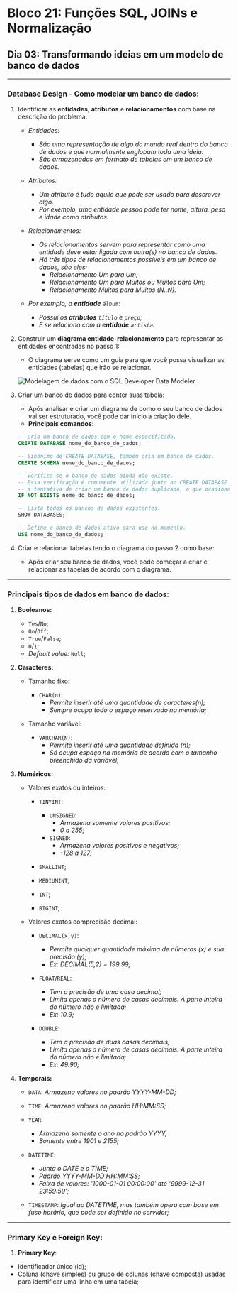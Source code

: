 # Bloco 21: Funções SQL, JOINs e Normalização

## Dia 03: Transformando ideias em um modelo de banco de dados
------------------

### Database Design - Como modelar um banco de dados:

1. Identificar as **entidades**, **atributos** e **relacionamentos** com base na descrição do problema:
    * *Entidades:*
      * *São uma representação de algo do mundo real dentro do banco de dados e que normalmente englobam toda uma ideia.*
      * *São armazenadas em formato de tabelas em um banco de dados.*

    * *Atributos:*
      * *Um atributo é tudo aquilo que pode ser usado para descrever algo.*
      * *Por exemplo, uma entidade pessoa pode ter nome, altura, peso e idade como atributos.*

    * *Relacionamentos:*
      * *Os relacionamentos servem para representar como uma entidade deve estar ligada com outra(s) no banco de dados.*
      * *Há três tipos de relacionamentos possíveis em um banco de dados, são eles:*
        * *Relacionamento Um para Um;*
        *  *Relacionamento Um para Muitos ou Muitos para Um;*
        * *Relacionamento Muitos para Muitos (N..N).*

    * *Por exemplo, a **entidade** `álbum`:*
      * *Possui os **atributos** `título` e `preço`;*
      * *E se relaciona com a **entidade** `artista`.*

2. Construir um **diagrama entidade-relacionamento** para representar as entidades encontradas no passo 1:
    * O diagrama serve como um guia para que você possa visualizar as entidades (tabelas) que irão se relacionar.

	![Modelagem de dados com o SQL Developer Data Modeler](http://arquivo.devmedia.com.br/REVISTAS/sql/imagens/140/1/4.png)

3. Criar um banco de dados para conter suas tabela:
    * Após analisar e criar um diagrama de como o seu banco de dados vai ser estruturado, você pode dar início a criação dele.
    * **Principais comandos:**
    ~~~sql
    -- Cria um banco de dados com o nome especificado.
    CREATE DATABASE nome_do_banco_de_dados;

    -- Sinônimo de CREATE DATABASE, também cria um banco de dados.
    CREATE SCHEMA nome_do_banco_de_dados;

    -- Verifica se o banco de dados ainda não existe.
    -- Essa verificação é comumente utilizada junto ao CREATE DATABASE para evitar
    -- a tentativa de criar um banco de dados duplicado, o que ocasionaria um erro.
    IF NOT EXISTS nome_do_banco_de_dados;

    -- Lista todos os bancos de dados existentes.
    SHOW DATABASES;

    -- Define o banco de dados ativo para uso no momento.
    USE nome_do_banco_de_dados;
    ~~~

4. Criar e relacionar tabelas tendo o diagrama do passo 2 como base:
    * Após criar seu banco de dados, você pode começar a criar e relacionar as tabelas de acordo com o diagrama.


------------------

### Principais tipos de dados em banco de dados:

1. **Booleanos:**
    * `Yes`/`No`;
    * `On`/`Off`;
    * `True`/`False`;
    * `0`/`1`;
    * *Default value:* `Null`;

2. **Caracteres:**
    * Tamanho fixo:
      * `CHAR(n)`:
        * *Permite inserir até uma quantidade de caracteres(n);*
        * *Sempre ocupa todo o espaço reservado na memória;*

    * Tamanho variável:
      * `VARCHAR(N)`:
        * *Permite inserir até uma quantidade definida (n);*
        * *Só ocupa espaço na memória de acordo com o tamanho preenchido da variável;*

3. **Numéricos:**
    * Valores exatos ou inteiros:
      * `TINYINT`:
          * `UNSIGNED`:
            * *Armazena somente valores positivos;*
            * *0 a 255;*
          * `SIGNED`:
            * *Armazena valores positivos e negativos;*
            * *-128 a 127;*

      * `SMALLINT`;
      * `MEDIUMINT`;
      * `INT`;
      * `BIGINT`;

    * Valores exatos comprecisão decimal:
      * `DECIMAL(x,y)`:
        * *Permite qualquer quantidade máxima de números (x) e sua precisão (y);*
        * *Ex: DECIMAL(5,2) = 199.99;*

      * `FLOAT`/`REAL`:
        * *Tem a precisão de uma casa decimal;*
        * *Limita apenas o número de casas decimais. A parte inteira do número não é limitada;*
        * *Ex: 10.9;*

      * `DOUBLE`:
        * *Tem a precisão de duas casas decimais;*
        * *Limita apenas o número de casas decimais. A parte inteira do número não é limitada;*
        * *Ex: 49.90;*

4. **Temporais:**
    * `DATA`: *Armazena valores no padrão YYYY-MM-DD;*
    * `TIME`: *Armazena valores no padrão HH:MM:SS;*
    * `YEAR`:
      * *Armazena somente o ano no padrão YYYY;*
      * *Somente entre 1901 e 2155;*

    * `DATETIME`:
      * *Junta o DATE e o TIME;*
      * *Padrão YYYY-MM-DD HH:MM:SS;*
      * *Faixa de valores: '1000-01-01 00:00:00' até '9999-12-31 23:59:59';*

    * `TIMESTAMP`: *Igual ao DATETIME, mas também opera com base em fuso horário, que pode ser definido no servidor;*

------------------

### Primary Key e Foreign Key:

1. **Primary Key**:
  * Identificador único (id);
  * Coluna (chave simples) ou grupo de colunas (chave composta) usadas para identificar uma linha em uma tabela;
